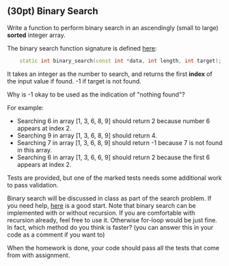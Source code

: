 ## (30pt) Binary Search

Write a function to perform binary search in an ascendingly (small to large) **sorted** integer array. 

The binary search function signature is defined [here](https://github.com/a-teaching-goose/2022-342-sprint-1/blob/main/src/problem_1.h#L7):

```c++
    static int binary_search(const int *data, int length, int target);
```

It takes an integer as the number to search, and returns the first **index** of the input value if found. -1 if target is not found. 

Why is -1 okay to be used as the indication of "nothing found"?

For example:

- Searching 6 in array [1, 3, 6, 8, 9] should return 2 because number 6 appears at index 2.
- Searching 9 in array [1, 3, 6, 8, 9] should return 4.
- Searching 7 in array [1, 3, 6, 8, 9] should return -1 because 7 is not found in this array.
- Searching 6 in array [1, 3, 6, 6, 9] should return 2 because the first 6 appears at index 2.

Tests are provided, but one of the marked tests needs some additional work to pass validation. 

Binary search will be discussed in class as part of the search problem. If you need help, [here](https://www.geeksforgeeks.org/binary-search/) is a good start. Note that binary search can be implemented with or without recursion. If you are comfortable with recursion already, feel free to use it. Otherwise for-loop would be just fine. In fact, which method do you think is faster? (you can answer this in your code as a comment if you want to)

When the homework is done, your code should pass all the tests that come from with assignment.
